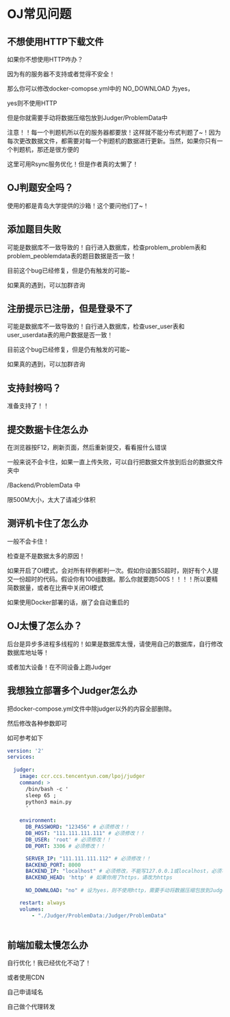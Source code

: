 
# OJ常见问题

## 不想使用HTTP下载文件

如果你不想使用HTTP咋办？

因为有的服务器不支持或者觉得不安全！

那么你可以修改docker-comopse.yml中的 NO_DOWNLOAD 为yes，

yes则不使用HTTP


但是你就需要手动将数据压缩包放到Judger/ProblemData中

注意！！每一个判题机所以在的服务器都要放！这样就不能分布式判题了~！因为每次更改数据文件，都需要对每一个判题机的数据进行更新。当然，如果你只有一个判题机，那还是很方便的

这里可用Rsync服务优化！但是作者真的太懒了！

## OJ判题安全吗？

使用的都是青岛大学提供的沙箱！这个要问他们了~！

## 添加题目失败

可能是数据库不一致导致的！自行进入数据库，检查problem_problem表和problem_peoblemdata表的题目数据是否一致！

目前这个bug已经修复，但是仍有触发的可能~

如果真的遇到，可以加群咨询

## 注册提示已注册，但是登录不了

可能是数据库不一致导致的！自行进入数据库，检查user_user表和user_userdata表的用户数据是否一致！

目前这个bug已经修复，但是仍有触发的可能~

如果真的遇到，可以加群咨询


## 支持封榜吗？

准备支持了！！


## 提交数据卡住怎么办

在浏览器按F12，刷新页面，然后重新提交，看看报什么错误

一般来说不会卡住，如果一直上传失败，可以自行把数据文件放到后台的数据文件夹中

/Backend/ProblemData 中

限500M大小，太大了请减少体积

## 测评机卡住了怎么办

一般不会卡住！

检查是不是数据太多的原因！

如果开启了OI模式，会对所有样例都判一次。假如你设置5S超时，刚好有个人提交一份超时的代码。假设你有100组数据。那么你就要跑500S！！！！所以要精简数据量，或者在比赛中关闭OI模式

如果使用Docker部署的话，崩了会自动重启的

## OJ太慢了怎么办？

后台是异步多进程多线程的！如果是数据库太慢，请使用自己的数据库，自行修改数据库地址等！

或者加大设备！在不同设备上跑Judger

## 我想独立部署多个Judger怎么办

把docker-compose.yml文件中除judger以外的内容全部删除。

然后修改各种参数即可

如可参考如下

```yml
version: '2'
services:
  
  judger:
    image: ccr.ccs.tencentyun.com/lpoj/judger
    command: >
      /bin/bash -c '
      sleep 65 ;
      python3 main.py
      '

    environment:
      DB_PASSWORD: "123456" # 必须修改！！
      DB_HOST: "111.111.111.111" # 必须修改！！
      DB_USER: 'root' # 必须修改！！
      DB_PORT: 3306 # 必须修改！！

      SERVER_IP: "111.111.111.112" # 必须修改！！
      BACKEND_PORT: 8000
      BACKEND_IP: "localhost" # 必须修改，不能写127.0.0.1或localhost，必须写你的局域网地址或者公网地址
      BACKEND_HEAD: 'http' # 如果你用了https，请改为https
      
      NO_DOWNLOAD: "no" # 设为yes，则不使用http，需要手动将数据压缩包放到Judger/ProblemData中

    restart: always
    volumes:
        - "./Judger/ProblemData:/Judger/ProblemData"
    
```


## 前端加载太慢怎么办

自行优化！我已经优化不动了！

或者使用CDN

自己申请域名

自己做个代理转发




